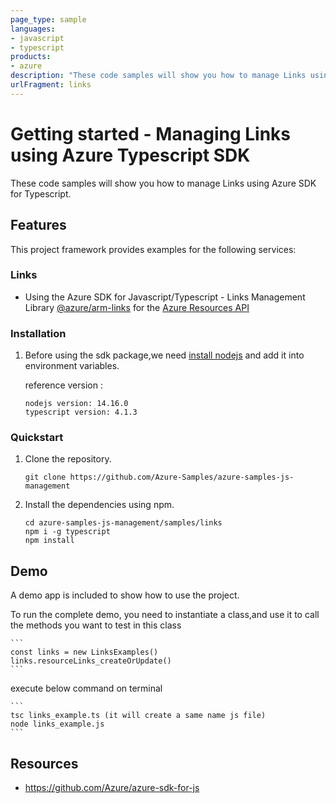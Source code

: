 ```yaml
---
page_type: sample
languages:
- javascript
- typescript
products:
- azure
description: "These code samples will show you how to manage Links using Azure SDK for Typescript."
urlFragment: links
---
```


# Getting started - Managing Links using Azure Typescript SDK

These code samples will show you how to manage Links using Azure SDK for Typescript.

## Features

This project framework provides examples for the following services:

### Links
* Using the Azure SDK for Javascript/Typescript - Links Management Library [@azure/arm-links](https://www.npmjs.com/package/@azure/arm-links) for the [Azure Resources API](https://docs.microsoft.com/en-us/rest/api/resources/)


### Installation

1.  Before using the sdk package,we need [install nodejs](https://nodejs.org/en/download/) and add it into environment variables.

    reference version :
    
    ```
    nodejs version: 14.16.0
    typescript version: 4.1.3
    ```

### Quickstart

1.  Clone the repository.

    ```
    git clone https://github.com/Azure-Samples/azure-samples-js-management
    ```

2.  Install the dependencies using npm.

    ```
    cd azure-samples-js-management/samples/links
    npm i -g typescript
    npm install
    ```

## Demo

A demo app is included to show how to use the project.

To run the complete demo, you need to instantiate a class,and use it to call the methods you want to test in this class 

    ```
    const links = new LinksExamples()
    links.resourceLinks_createOrUpdate()
    ```

execute below command on terminal

    ```
    tsc links_example.ts (it will create a same name js file)
    node links_example.js
    ```

## Resources

- https://github.com/Azure/azure-sdk-for-js